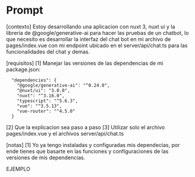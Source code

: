 # Prompt

[contexto]
Estoy desarrollando una aplicacion con nuxt 3, nuxt ui y la libreria de @google/generative-ai para hacer las pruebas de un chatbot, lo que necesito es desarrollar la interfaz del chat bot en mi archivo de pages/index.vue con mi endpoint ubicado en el server/api/chat.ts para las funcionalidades del chat y demas.

[requisitos]
[1] Manejar las versiones de las dependencias de mi package.json:

```
  "dependencies": {
    "@google/generative-ai": "^0.24.0",
    "@nuxt/ui": "3.0.0",
    "nuxt": "^3.16.0",
    "typescript": "^5.6.3",
    "vue": "^3.5.13",
    "vue-router": "^4.5.0"
  }
```
[2] Que la explicacion sea paso a paso
[3] Utilizar solo el archivo pages/index.vue y el archivos server/api/chat.ts

[notas]
[1] Yo ya tengo instaladas y configuradas mis dependecias, por ende tienes que basarte en las funciones y configuraciones de las versiones de mis dependencias.

EJEMPLO
